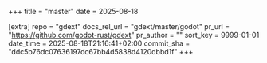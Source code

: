 +++
title = "master"
date = 2025-08-18

[extra]
repo = "gdext"
docs_rel_url = "gdext/master/godot"
pr_url = "https://github.com/godot-rust/gdext"
pr_author = ""
sort_key = 9999-01-01
date_time = 2025-08-18T21:16:41+02:00
commit_sha = "ddc5b76dc07636197dc67bb4d5838d4120dbbd1f"
+++


